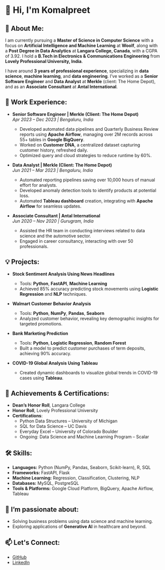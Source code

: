 # 👋 Hi, I'm Komalpreet

## 👀 About Me:
I am currently pursuing a **Master of Science in Computer Science** with a focus on **Artificial Intelligence and Machine Learning** at **Woolf**, along with a **Post Degree in Data Analytics** at **Langara College, Canada**, with a CGPA of 3.92. I hold a **B.Tech in Electronics & Communications Engineering** from **Lovely Professional University, India**.

I have around **3 years of professional experience**, specializing in **data science**, **machine learning**, and **data engineering**. I’ve worked as a **Senior Software Engineer** and **Data Analyst** at **Merkle** (client: The Home Depot), and as an **Associate Consultant** at **Antal International**.

## 💼 Work Experience:
- **Senior Software Engineer | Merkle (Client: The Home Depot)**  
  _Apr 2023 – Dec 2023 | Bengaluru, India_  
  - Developed automated data pipelines and Quarterly Business Review reports using **Apache Airflow**, managing over 2M records across 55+ tables in **Google BigQuery**.
  - Worked on **Customer DNA**, a centralized dataset capturing customer history, refreshed daily.
  - Optimized query and cloud strategies to reduce runtime by 60%.

- **Data Analyst | Merkle (Client: The Home Depot)**  
  _Jun 2021 – Mar 2023 | Bengaluru, India_  
  - Automated reporting pipelines saving over 10,000 hours of manual effort for analysts.
  - Developed anomaly detection tools to identify products at potential loss.
  - Automated **Tableau dashboard** creation, integrating with **Apache Airflow** for seamless updates.

- **Associate Consultant | Antal International**  
  _Jun 2020 – Nov 2020 | Gurugram, India_  
  - Assisted the HR team in conducting interviews related to data science and the automotive sector.
  - Engaged in career consultancy, interacting with over 50 professionals.

## 💡 Projects:
- **Stock Sentiment Analysis Using News Headlines**  
  - Tools: **Python**, **FastAPI**, **Machine Learning**  
  - Achieved 85% accuracy predicting stock movements using **Logistic Regression** and **NLP** techniques.

- **Walmart Customer Behavior Analysis**  
  - Tools: **Python**, **NumPy**, **Pandas**, **Seaborn**  
  - Analyzed customer behavior, revealing key demographic insights for targeted promotions.

- **Bank Marketing Prediction**  
  - Tools: **Python**, **Logistic Regression**, **Random Forest**  
  - Built a model to predict customer purchases of term deposits, achieving 90% accuracy.

- **COVID-19 Global Analysis Using Tableau**  
  - Created dynamic dashboards to visualize global trends in COVID-19 cases using **Tableau**.

## 🏅 Achievements & Certifications:
- **Dean’s Honor Roll**, Langara College
- **Honor Roll**, Lovely Professional University
- **Certifications**:
  - Python Data Structures – University of Michigan
  - SQL for Data Science – UC Davis
  - Everyday Excel – University of Colorado Boulder
  - Ongoing: Data Science and Machine Learning Program – Scalar

## 🛠️ Skills:
- **Languages:** Python (NumPy, Pandas, Seaborn, Scikit-learn), R, SQL
- **Frameworks:** FastAPI, Flask
- **Machine Learning:** Regression, Classification, Clustering, NLP
- **Databases:** MySQL, PostgreSQL
- **Tools & Platforms:** Google Cloud Platform, BigQuery, Apache Airflow, Tableau

## 🌱 I’m passionate about:
- Solving business problems using data science and machine learning.
- Exploring applications of **Generative AI** in healthcare and beyond.

## 📫 Let's Connect:
- [GitHub](https://github.com/komalpreet10)
- [LinkedIn](https://linkedin.com/in/komalpreet10)
